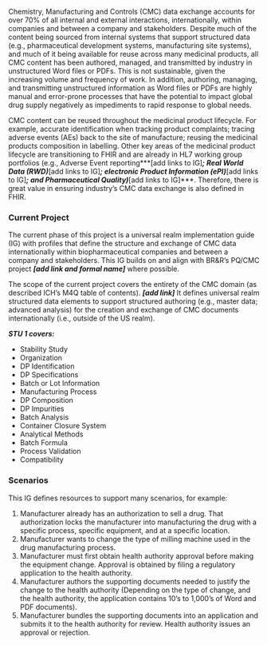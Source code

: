 Chemistry, Manufacturing and Controls (CMC) data exchange accounts for over 70% of all internal and external interactions, internationally, within companies and between a company and stakeholders. Despite much of the content being sourced from internal systems that support structured data (e.g., pharmaceutical development systems, manufacturing site systems), and much of it being available for reuse across many medicinal products, all CMC content has been authored, managed, and transmitted by industry in unstructured Word files or PDFs. This is not sustainable, given the increasing volume and frequency of work. In addition, authoring, managing, and transmitting unstructured information as Word files or PDFs are highly manual and error-prone processes that have the potential to impact global drug supply negatively as impediments to rapid response to global needs.

CMC content can be reused throughout the medicinal product lifecycle. For example, accurate identification when tracking product complaints; tracing adverse events (AEs) back to the site of manufacture; reusing the medicinal products composition in labelling.
Other key areas of the medicinal product lifecycle are transitioning to FHIR and are already in HL7 working group portfolios (e.g., Adverse Event reporting***[add links to IG]***; Real World Data (RWD)***[add links to IG]***; electronic Product Information (ePI)***[add links to IG]***; and Pharmaceutical Quality)***[add links to IG]***. Therefore, there is great value in ensuring industry’s CMC data exchange is also defined in FHIR.

### Current Project
The current phase of this project is a universal realm implementation guide (IG) with profiles that define the structure and exchange of CMC data internationally within biopharmaceutical companies and between a company and stakeholders. This IG builds on and align with BR&R’s PQ/CMC project ***[add link and formal name]*** where possible. 

The scope of the current project covers the entirety of the CMC domain (as described ICH’s M4Q table of contents). ***[add link]*** It defines universal realm structured data elements to support structured authoring (e.g., master data; advanced analysis) for the creation and exchange of CMC documents internationally (i.e., outside of the US realm). 

***STU 1 covers:***
* Stability Study
* Organization
* DP Identification
* DP Specifications
* Batch or Lot Information
* Manufacturing Process 
* DP Composition
* DP Impurities
* Batch Analysis
* Container Closure System
* Analytical Methods
* Batch Formula
* Process Validation
* Compatibility

### Scenarios
This IG defines resources to support many scenarios, for example:

1. Manufacturer already has an authorization to sell a drug. That authorization locks the manufacturer into manufacturing the drug with a specific process, specific equipment, and at a specific location.
1. Manufacturer wants to change the type of milling machine used in the drug manufacturing process. 
1. Manufacturer must first obtain health authority approval before making the equipment change. Approval is obtained by filing a regulatory application to the health authority. 
1. Manufacturer authors the supporting documents needed to justify the change to the health authority (Depending on the type of change, and the health authority, the application contains 10’s to 1,000’s of Word and PDF documents). 
1. Manufacturer bundles the supporting documents into an application and submits it to the health authority for review. Health authority issues an approval or rejection.